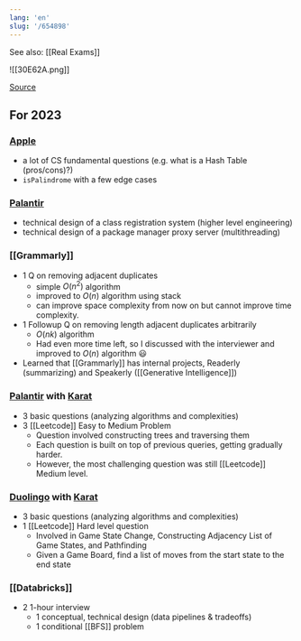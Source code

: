 ```yaml
---
lang: 'en'
slug: '/654898'
---
```


See also: [[Real Exams]]

![[30E62A.png]]

[Source](https://www.reddit.com/r/ProgrammerHumor/comments/l6wnvt/interview_vs_job/)

## For 2023

### [Apple](https://apple.com)

- a lot of CS fundamental questions (e.g. what is a Hash Table (pros/cons)?)
- `isPalindrome` with a few edge cases

### [Palantir](https://www.palantir.com/)

- technical design of a class registration system (higher level engineering)
- technical design of a package manager proxy server (multithreading)

### [[Grammarly]]

- 1 Q on removing adjacent duplicates
  - simple $O(n^2)$ algorithm
  - improved to $O(n)$ algorithm using stack
  - can improve space complexity from now on but cannot improve time complexity.
- 1 Followup Q on removing length adjacent duplicates arbitrarily
  - $O(nk)$ algorithm
  - Had even more time left, so I discussed with the interviewer and improved to $O(n)$ algorithm 😃
- Learned that [[Grammarly]] has internal projects, Readerly (summarizing) and Speakerly ([[Generative Intelligence]])

### [Palantir](https://www.palantir.com/) with [Karat](https://karat.com/)

- 3 basic questions (analyzing algorithms and complexities)
- 3 [[Leetcode]] Easy to Medium Problem
  - Question involved constructing trees and traversing them
  - Each question is built on top of previous queries, getting gradually harder.
  - However, the most challenging question was still [[Leetcode]] Medium level.

### [Duolingo](https://www.duolingo.com/) with [Karat](https://karat.com/)

- 3 basic questions (analyzing algorithms and complexities)
- 1 [[Leetcode]] Hard level question
  - Involved in Game State Change, Constructing Adjacency List of Game States, and Pathfinding
  - Given a Game Board, find a list of moves from the start state to the end state

### [[Databricks]]

- 2 1-hour interview
  - 1 conceptual, technical design (data pipelines & tradeoffs)
  - 1 conditional [[BFS]] problem
